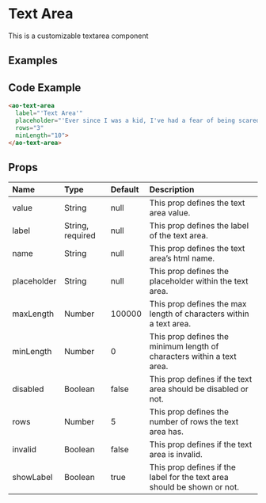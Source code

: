 # Text Area

This is a customizable textarea component

## Examples

<Doc-TextArea/>


## Code Example
```html
<ao-text-area
  label="'Text Area'"
  placeholder="'Ever since I was a kid, I've had a fear of being scared.'"
  rows="3"
  minLength="10">
</ao-text-area>
```

## Props

| Name         | Type     | Default | Description                                                           |
|:-------------|:---------|:---------|:----------------------------------------------------------------------|
| value |    String |    null |    This prop defines the text area value. |
| label |    String, required |    null |  This prop defines the label of the text area. |
| name |    String |    null |    This prop defines the text area’s html name. |
| placeholder |    String |    null |    This prop defines the placeholder within the text area. |
| maxLength |    Number |    100000 |    This prop defines the max length of characters within a text area. |
| minLength |    Number |    0 |    This prop defines the minimum length of characters within a text area. |
| disabled |    Boolean |    false |    This prop defines if the text area should be disabled or not. |
| rows |    Number |    5 |    This prop defines the number of rows the text area has. |
| invalid |    Boolean |    false |    This prop defines if the text area is invalid. |
| showLabel |    Boolean |    true |    This prop defines if the label for the text area should be shown or not. |